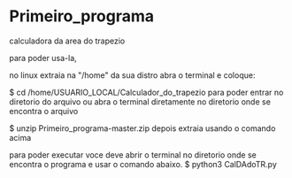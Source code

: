 # Primeiro_programa

calculadora da area do trapezio

para poder usa-la,

no linux
extraia na "/home" da sua distro
abra o terminal e coloque:

$ cd /home/USUARIO_LOCAL/Calculador_do_trapezio
para poder entrar no diretorio do arquivo ou abra o terminal diretamente 
no diretorio onde se encontra o arquivo

$ unzip Primeiro_programa-master.zip
depois extraia usando o comando acima 

para poder executar voce deve abrir o terminal no diretorio onde se encontra o programa 
e usar o comando abaixo.
$ python3 CalDAdoTR.py
